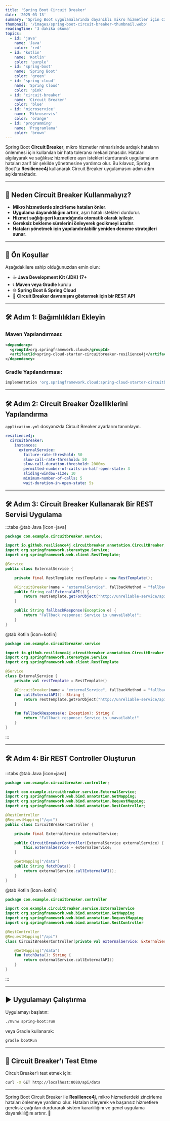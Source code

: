 ```yaml
---
title: 'Spring Boot Circuit Breaker'
date: '2025-03-13'
summary: 'Spring Boot uygulamalarında dayanıklı mikro hizmetler için Circuit Breaker nasıl uygulanır öğrenin.'
thumbnail: '/images/spring-boot-circuit-breaker-thumbnail.webp'
readingTime: '3 dakika okuma'
topics:
  - id: 'java'
    name: 'Java'
    color: 'red'
  - id: 'kotlin'
    name: 'Kotlin'
    color: 'purple'
  - id: 'spring-boot'
    name: 'Spring Boot'
    color: 'green'
  - id: 'spring-cloud'
    name: 'Spring Cloud'
    color: 'pink'
  - id: 'circuit-breaker'
    name: 'Circuit Breaker'
    color: 'blue'
  - id: 'microservice'
    name: 'Mikroservis'
    color: 'orange'
  - id: 'programming'
    name: 'Programlama'
    color: 'brown'
---
```


Spring Boot **Circuit Breaker**, mikro hizmetler mimarisinde ardışık hataların önlenmesi için kullanılan bir hata toleransı mekanizmasıdır. Hataları algılayarak ve sağlıksız hizmetlere aşırı istekleri durdurarak uygulamaların hataları zarif bir şekilde yönetmesine yardımcı olur. Bu kılavuz, Spring Boot'ta **Resilience4j** kullanarak Circuit Breaker uygulamasını adım adım açıklamaktadır.

---

## 🌟 Neden Circuit Breaker Kullanmalıyız?

- **Mikro hizmetlerde zincirleme hataları önler**.
- **Uygulama dayanıklılığını artırır**, aşırı hatalı istekleri durdurur.
- **Hizmet sağlığı geri kazandığında otomatik olarak iyileşir**.
- **Gereksiz bekleme sürelerini önleyerek gecikmeyi azaltır**.
- **Hataları yönetmek için yapılandırılabilir yeniden deneme stratejileri sunar**.

---

## 🌟 Ön Koşullar

Aşağıdakilere sahip olduğunuzdan emin olun:

- ☕ **Java Development Kit (JDK) 17+**
- 📞 **Maven veya Gradle** kurulu
- 🌐 **Spring Boot & Spring Cloud**
- 🧐 **Circuit Breaker davranışını göstermek için bir REST API**

---

## 🛠️ Adım 1: Bağımlılıkları Ekleyin

### Maven Yapılandırması:

```xml
<dependency>
  <groupId>org.springframework.cloud</groupId>
  <artifactId>spring-cloud-starter-circuitbreaker-resilience4j</artifactId>
</dependency>
```

### Gradle Yapılandırması:

```groovy
implementation 'org.springframework.cloud:spring-cloud-starter-circuitbreaker-resilience4j'
```

---

## 🛠️ Adım 2: Circuit Breaker Özelliklerini Yapılandırma

`application.yml` dosyanızda Circuit Breaker ayarlarını tanımlayın.

```yaml
resilience4j:
  circuitbreaker:
    instances:
      externalService:
        failure-rate-threshold: 50
        slow-call-rate-threshold: 50
        slow-call-duration-threshold: 2000ms
        permitted-number-of-calls-in-half-open-state: 3
        sliding-window-size: 10
        minimum-number-of-calls: 5
        wait-duration-in-open-state: 5s
```

---

## 🛠️ Adım 3: Circuit Breaker Kullanarak Bir REST Servisi Uygulama

:::tabs
@tab Java [icon=java]

```java
package com.example.circuitbreaker.service;

import io.github.resilience4j.circuitbreaker.annotation.CircuitBreaker;
import org.springframework.stereotype.Service;
import org.springframework.web.client.RestTemplate;

@Service
public class ExternalService {

    private final RestTemplate restTemplate = new RestTemplate();

    @CircuitBreaker(name = "externalService", fallbackMethod = "fallbackResponse")
    public String callExternalAPI() {
        return restTemplate.getForObject("http://unreliable-service/api/data", String.class);
    }

    public String fallbackResponse(Exception e) {
        return "Fallback response: Service is unavailable!";
    }
}
```

@tab Kotlin [icon=kotlin]

```kotlin
package com.example.circuitbreaker.service

import io.github.resilience4j.circuitbreaker.annotation.CircuitBreaker
import org.springframework.stereotype.Service
import org.springframework.web.client.RestTemplate

@Service
class ExternalService {
    private val restTemplate = RestTemplate()

    @CircuitBreaker(name = "externalService", fallbackMethod = "fallbackResponse")
    fun callExternalAPI(): String {
        return restTemplate.getForObject("http://unreliable-service/api/data", String::class.java) ?: ""
    }

    fun fallbackResponse(e: Exception): String {
        return "Fallback response: Service is unavailable!"
    }
}
```

:::

---

## 🛠️ Adım 4: Bir REST Controller Oluşturun

:::tabs
@tab Java [icon=java]

```java
package com.example.circuitbreaker.controller;

import com.example.circuitbreaker.service.ExternalService;
import org.springframework.web.bind.annotation.GetMapping;
import org.springframework.web.bind.annotation.RequestMapping;
import org.springframework.web.bind.annotation.RestController;

@RestController
@RequestMapping("/api")
public class CircuitBreakerController {

    private final ExternalService externalService;

    public CircuitBreakerController(ExternalService externalService) {
        this.externalService = externalService;
    }

    @GetMapping("/data")
    public String fetchData() {
        return externalService.callExternalAPI();
    }
}
```

@tab Kotlin [icon=kotlin]

```kotlin
package com.example.circuitbreaker.controller

import com.example.circuitbreaker.service.ExternalService
import org.springframework.web.bind.annotation.GetMapping
import org.springframework.web.bind.annotation.RequestMapping
import org.springframework.web.bind.annotation.RestController

@RestController
@RequestMapping("/api")
class CircuitBreakerController(private val externalService: ExternalService) {

    @GetMapping("/data")
    fun fetchData(): String {
        return externalService.callExternalAPI()
    }
}
```

:::

---

## ▶️ Uygulamayı Çalıştırma

Uygulamayı başlatın:

```bash
./mvnw spring-boot:run
```

veya Gradle kullanarak:

```bash
gradle bootRun
```

---

## 🧪 Circuit Breaker'ı Test Etme

Circuit Breaker’ı test etmek için:

```bash
curl -X GET http://localhost:8080/api/data
```

---

Spring Boot Circuit Breaker ile **Resilience4j**, mikro hizmetlerdeki zincirleme hataları önlemeye yardımcı olur. Hataları izleyerek ve başarısız hizmetlere gereksiz çağrıları durdurarak sistem kararlılığını ve genel uygulama dayanıklılığını artırır. 🚀
